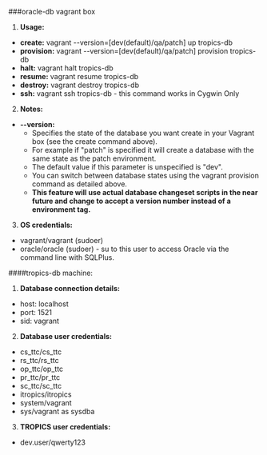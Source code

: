 ###oracle-db vagrant box

1. **Usage:**
  - **create:**	vagrant --version=[dev(default)/qa/patch] up tropics-db
  - **provision:** vagrant --version=[dev(default)/qa/patch] provision tropics-db
  - **halt:** vagrant halt tropics-db
  - **resume:** vagrant resume tropics-db
  - **destroy:** vagrant destroy tropics-db
  - **ssh:** vagrant ssh tropics-db - this command works in Cygwin Only
  
2. **Notes:**
  - **--version:**	
    - Specifies the state of the database you want create in your Vagrant box (see the create command above).
    - For example if "patch" is specified it will create a database with the same state as the patch environment.
    - The default value if this parameter is unspecified is "dev".
    - You can switch between database states using the vagrant provision command as detailed above.
    - **This feature will use actual database changeset scripts in the near future and change to accept a version number instead of a environment tag.**
  
3. **OS credentials:**
  - vagrant/vagrant (sudoer)
  - oracle/oracle (sudoer) - su to this user to access Oracle via the command line with SQLPlus.

####tropics-db machine:
  
1. **Database connection details:**
  - host: 	localhost
  - port: 	1521
  - sid:	vagrant

2. **Database user credentials:**
  - cs_ttc/cs_ttc
  - rs_ttc/rs_ttc
  - op_ttc/op_ttc
  - pr_ttc/pr_ttc
  - sc_ttc/sc_ttc
  - itropics/itropics
  - system/vagrant
  - sys/vagrant as sysdba

3. **TROPICS user credentials:**
  - dev.user/qwerty123
